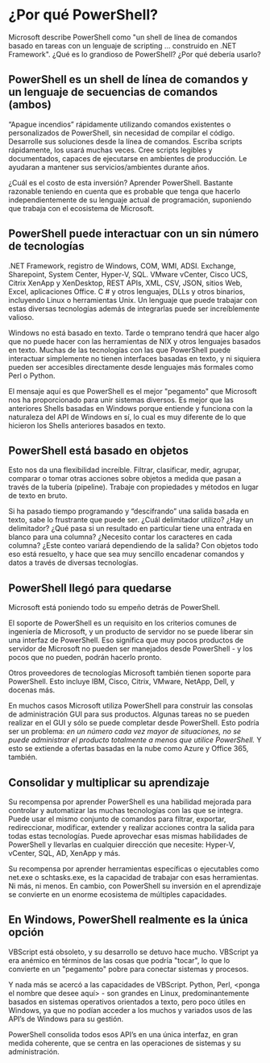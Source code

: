 # ¿Por qué PowerShell?

Microsoft describe PowerShell como "un shell de línea de comandos basado en tareas con un lenguaje de scripting ... construido en .NET Framework". ¿Qué es lo grandioso de PowerShell? ¿Por qué debería usarlo?

## PowerShell es un shell de línea de comandos y un lenguaje de secuencias de comandos (ambos)

“Apague incendios” rápidamente utilizando comandos existentes o personalizados de PowerShell, sin necesidad de compilar el código. Desarrolle sus soluciones desde la línea de comandos. Escriba scripts rápidamente, los usará muchas veces. Cree scripts legibles y documentados, capaces de ejecutarse en ambientes de producción. Le ayudaran a mantener sus servicios/ambientes durante años.

¿Cuál es el costo de esta inversión? Aprender PowerShell. Bastante razonable teniendo en cuenta que es probable que tenga que hacerlo independientemente de su lenguaje actual de programación, suponiendo que trabaja con el ecosistema de Microsoft.

## PowerShell puede interactuar con un sin número de tecnologías

.NET Framework, registro de Windows, COM, WMI, ADSI. Exchange, Sharepoint, System Center, Hyper-V, SQL. VMware vCenter, Cisco UCS, Citrix XenApp y XenDesktop, REST APIs, XML, CSV, JSON, sitios Web,  Excel,  aplicaciones Office. C # y otros lenguajes, DLLs y otros binarios, incluyendo Linux o herramientas Unix. Un lenguaje que puede trabajar con estas diversas tecnologías además de integrarlas puede ser increíblemente valioso.

Windows no está basado en texto. Tarde o temprano tendrá que hacer algo que no puede hacer con las herramientas de NIX y otros lenguajes basados en texto. Muchas de las tecnologías con las que PowerShell puede interactuar simplemente no tienen interfaces basadas en texto, y ni siquiera pueden ser accesibles directamente desde lenguajes más formales como Perl o Python.

El mensaje aquí es que PowerShell es el mejor "pegamento" que Microsoft nos ha proporcionado para unir sistemas diversos. Es mejor que las anteriores Shells basadas en Windows porque entiende y funciona con la naturaleza del API de Windows en sí, lo cual es muy diferente de lo que hicieron los Shells anteriores basados en texto.

## PowerShell está basado en objetos

Esto nos da una flexibilidad increíble. Filtrar, clasificar, medir, agrupar, comparar o tomar otras acciones sobre objetos a medida que pasan a través de la tubería (pipeline). Trabaje con propiedades y métodos en lugar de texto en bruto.

Si ha pasado tiempo programando y “descifrando” una salida basada en texto, sabe lo frustrante que puede ser. ¿Cuál delimitador utilizo? ¿Hay un delimitador? ¿Qué pasa si un resultado en particular tiene una entrada en blanco para una columna? ¿Necesito contar los caracteres en cada columna? ¿Este conteo variará dependiendo de la salida? Con objetos todo eso está resuelto, y hace que sea muy sencillo encadenar comandos y datos a través de diversas tecnologías.

## PowerShell llegó para quedarse

Microsoft está poniendo todo su empeño detrás de PowerShell.

El soporte de PowerShell es un requisito en los criterios comunes de ingeniería de Microsoft, y un producto de servidor no se puede liberar sin una interfaz de PowerShell. Eso significa que muy pocos productos de servidor de Microsoft no pueden ser manejados desde PowerShell - y los pocos que no pueden, podrán hacerlo pronto.

Otros proveedores de tecnologías Microsoft también tienen soporte para PowerShell. Esto incluye IBM, Cisco, Citrix, VMware, NetApp, Dell, y docenas más.

En muchos casos Microsoft utiliza PowerShell para construir las consolas de administración GUI para sus productos. Algunas tareas no se pueden realizar en el GUI y sólo se puede completar desde PowerShell. Esto podría ser un problema: _en un número cada vez mayor de situaciones, no se puede administrar el producto totalmente a menos que utilice PowerShell._ Y esto se extiende a ofertas basadas en la nube como Azure y Office 365, también.

## Consolidar y multiplicar su aprendizaje

Su recompensa por aprender PowerShell es una habilidad mejorada para controlar y automatizar las muchas tecnologías con las que se integra. Puede usar el mismo conjunto de comandos para filtrar, exportar, redireccionar, modificar, extender y realizar acciones contra la salida para todas estas tecnologías. Puede aprovechar esas mismas habilidades de PowerShell y llevarlas en cualquier dirección que necesite: Hyper-V, vCenter, SQL, AD, XenApp y más.

Su recompensa por aprender herramientas específicas o ejecutables como net.exe o schtasks.exe, es la capacidad de trabajar con esas herramientas. Ni más, ni menos. En cambio, con PowerShell su inversión en el aprendizaje se convierte en un enorme ecosistema de múltiples capacidades.

## En Windows, PowerShell realmente es la única opción

VBScript está obsoleto, y su desarrollo se detuvo hace mucho. VBScript ya era anémico en términos de las cosas que podría "tocar", lo que lo convierte en un "pegamento" pobre para conectar sistemas y procesos.

Y nada más se acercó a las capacidades de VBScript. Python, Perl, <ponga el nombre que desee aquí> - son grandes en Linux, predominantemente basados en sistemas operativos orientados a texto, pero poco útiles en Windows, ya que no podían acceder a los muchos y variados usos de las API’s de Windows para su gestión.

PowerShell consolida todos esos API’s en una única interfaz, en gran medida coherente, que se centra en las operaciones de sistemas y su administración.

